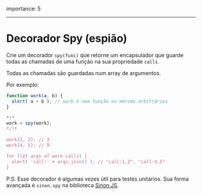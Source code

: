 importance: 5

---

# Decorador Spy (espião)

Crie um decorador `spy(func)` que retorne um encapsulador que guarde todas as chamadas de uma função na sua propriedade `calls`.

Todas as chamadas são guardadas num array de argumentos.

Por exemplo:

```js
function work(a, b) {
  alert( a + b ); // work é uma função ou método arbitrários
}

*!*
work = spy(work);
*/!*

work(1, 2); // 3
work(4, 5); // 9

for (let args of work.calls) {
  alert( 'call:' + args.join() ); // "call:1,2", "call:4,5"
}
```

P.S. Esse decorador é algumas vezes útil para testes unitários. Sua forma avançada é `sinon.spy` na biblioteca [Sinon.JS](http://sinonjs.org).
